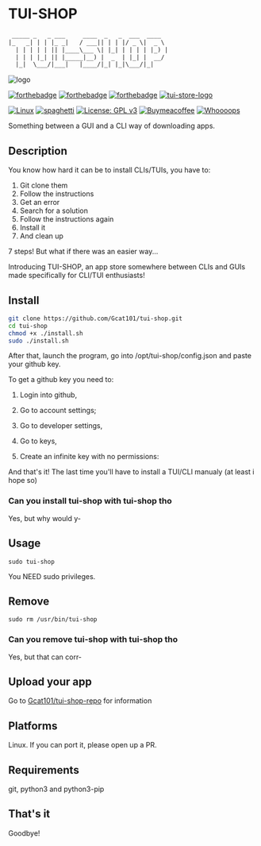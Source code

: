 # TUI-SHOP

```txt
 _____ _   _ ___     ____  _   _  ___  ____  
|_   _| | | |_ _|   / ___|| | | |/ _ \|  _ \ 
  | | | | | || |____\___ \| |_| | | | | |_) |
  | | | |_| || |_____|__) |  _  | |_| |  __/ 
  |_|  \___/|___|   |____/|_| |_|\___/|_|    
```

![logo](https://user-images.githubusercontent.com/79367505/154762193-503b6de9-86ea-4626-a6ba-ed6d49168984.png)

[![forthebadge](https://forthebadge.com/images/badges/made-with-python.svg)](https://forthebadge.com)
[![forthebadge](https://forthebadge.com/images/badges/makes-people-smile.svg)](https://forthebadge.com)
[![forthebadge](https://forthebadge.com/images/badges/uses-git.svg)](https://forthebadge.com)
[![tui-store-logo](https://img.shields.io/badge/-%20-lightgrey?style=for-the-badge&logo=data:image/png;base64,iVBORw0KGgoAAAANSUhEUgAAADwAAAA8CAYAAAA6/NlyAAAAxklEQVRoge3Zuw3CMBRGYYzoGYEhIrEGSLTswCywQ0pGyRKMQEthRvCPFF7H56uvnBy5uUrKIlRrrenst5RSSmtm+YkX+SUG0xlMZzCdwXSrdxyabDyvmHPL6+6GDaYzmM5gOoPpyj98q5pTdzdsMJ3BdAbTGUwXf9M6nm7xoeNlE82lS951GKK5wzQ1Z7q7YYPpDKYzmM5gunjTWu938aH1nG1Q6U/Gx30bP7uluxs2mM5gOoPpDKbz7yGdwXQG0xlMZzDdE3J4HtdWbCB+AAAAAElFTkSuQmCC)](https://github.com/Gcat101/Tui-shop)

[![Linux](https://svgshare.com/i/Zhy.svg)](https://svgshare.com/i/Zhy.svg)
[![spaghetti](https://img.shields.io/badge/MmMmMmM-spaghetti%20code-yellow)](https://img.shields.io/badge/MmMmMmM-spaghetti%20code-yellow)
[![License: GPL v3](https://img.shields.io/badge/License-GPLv3-blue.svg)](https://www.gnu.org/licenses/gpl-3.0)
[![Buymeacoffee](https://badgen.net/badge/icon/buymeacoffee?icon=buymeacoffee&label)](https://www.buymeacoffee.com/Gcat101)
[![Whoooops](https://img.shields.io/badge/Whooops!-All%20badges!-red)](https://img.shields.io/badge/Whooops!-All%20badges!-red)

Something between a GUI and a CLI way of downloading apps.

## Description

You know how hard it can be to install CLIs/TUIs, you have to:

1. Git clone them
2. Follow the instructions
3. Get an error
4. Search for a solution
5. Follow the instructions again
6. Install it
7. And clean up

7 steps! But what if there was an easier way...

Introducing TUI-SHOP, an app store somewhere between CLIs and GUIs made specifically for CLI/TUI enthusiasts!

## Install

```bash
git clone https://github.com/Gcat101/tui-shop.git
cd tui-shop
chmod +x ./install.sh
sudo ./install.sh
```

After that, launch the program, go into /opt/tui-shop/config.json and paste your github key.

To get a github key you need to:

1. Login into github,

2. Go to account settings;

3. Go to developer settings,

4. Go to keys,

5. Create an infinite key with no permissions:

And that's it! The last time you'll have to install a TUI/CLI manualy (at least i hope so)

### Can you install tui-shop with tui-shop tho

Yes, but why would y-

## Usage

`sudo tui-shop`

You NEED sudo privileges.

## Remove

`sudo rm /usr/bin/tui-shop`

### Can you remove tui-shop with tui-shop tho

Yes, but that can corr-

## Upload your app

Go to [Gcat101/tui-shop-repo](https://github.com/Gcat101/tui-shop-repo) for information

## Platforms

Linux. If you can port it, please open up a PR.

## Requirements

git, python3 and python3-pip

## That's it

Goodbye!
